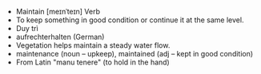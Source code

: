 - Maintain	[meɪnˈteɪn]	Verb	
- To keep something in good condition or continue it at the same level.
- Duy trì
- aufrechterhalten (German)
- Vegetation helps maintain a steady water flow.
- maintenance (noun – upkeep), maintained (adj – kept in good condition)
- From Latin "manu tenere" (to hold in the hand)